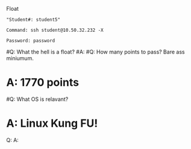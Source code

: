 Float

    "Student#: student5"

    Command: ssh student@10.50.32.232 -X

    Password: password


#Q: What the hell is a float? 
    #A:
#Q: How many points to pass? Bare ass miniumum.
 #   A: 1770 points
#Q: What OS is relavant?
#    A: Linux Kung FU! 
Q:
    A:
